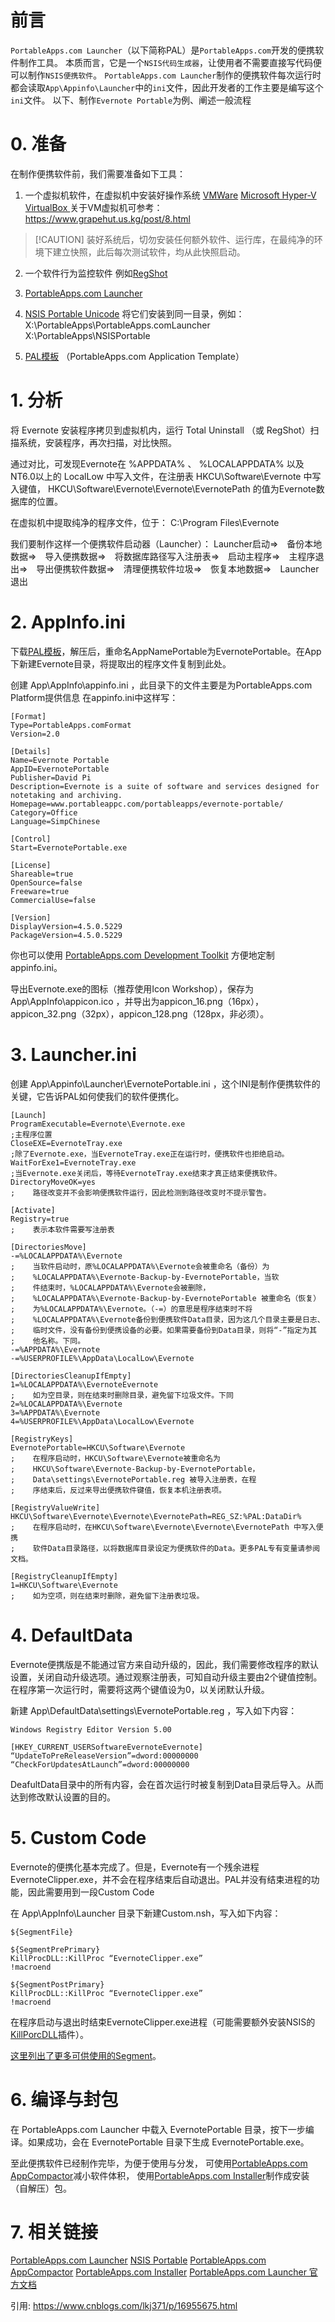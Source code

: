 # 前言
`PortableApps.com Launcher`（以下简称PAL）是`PortableApps.com`开发的便携软件制作工具。
本质而言，它是一个`NSIS代码生成器`，让使用者不需要直接写代码便可以制作`NSIS便携软件`。
`PortableApps.com Launcher`制作的便携软件每次运行时都会读取`App\Appinfo\Launcher`中的`ini`文件，因此开发者的工作主要是编写这个`ini`文件。
以下、制作`Evernote Portable`为例、阐述一般流程

# 0. 准备
在制作便携软件前，我们需要准备如下工具：

1. 一个虚拟机软件，在虚拟机中安装好操作系统
[VMWare](https://www.vmware.com/products/desktop-hypervisor/workstation-and-fusion)
[Microsoft Hyper-V](https://learn.microsoft.com/zh-cn/virtualization)
[VirtualBox ](https://www.virtualbox.org)
关于VM虚拟机可参考：https://www.grapehut.us.kg/post/8.html

>  [!CAUTION]
> 装好系统后，切勿安装任何额外软件、运行库，在最纯净的环境下建立快照，此后每次测试软件，均从此快照启动。

2. 一个软件行为监控软件
例如[RegShot ](http://portableapps.com/apps/utilities/regshot_portable)

3. [PortableApps.com Launcher](http://portableapps.com/apps/development/portableapps.com_launcher) 
4. [NSIS Portable Unicode](http://portableapps.com/apps/development/nsis_portable)
将它们安装到同一目录，例如：
X:\PortableApps\PortableApps.comLauncher
X:\PortableApps\NSISPortable

5. [PAL模板](http://portableapps.com/development) （PortableApps.com Application Template）



# 1. 分析
将 Evernote 安装程序拷贝到虚拟机内，运行 Total Uninstall （或 RegShot）扫描系统，安装程序，再次扫描，对比快照。

通过对比，可发现Evernote在  %APPDATA%  、  %LOCALAPPDATA%  以及NT6.0以上的 LocalLow 中写入文件，在注册表 HKCU\Software\Evernote 中写入键值， HKCU\Software\Evernote\Evernote\EvernotePath 的值为Evernote数据库的位置。

在虚拟机中提取纯净的程序文件，位于： C:\Program Files\Evernote 

我们要制作这样一个便携软件启动器（Launcher）：
Launcher启动⇒　备份本地数据⇒　导入便携数据⇒　将数据库路径写入注册表⇒　启动主程序⇒　主程序退出⇒　导出便携软件数据⇒　清理便携软件垃圾⇒　恢复本地数据⇒　Launcher退出

 
# 2. AppInfo.ini
下载[PAL模板](http://portableapps.com/development)，解压后，重命名AppNamePortable为EvernotePortable。在App下新建Evernote目录，将提取出的程序文件复制到此处。

创建 App\AppInfo\appinfo.ini ，此目录下的文件主要是为PortableApps.com Platform提供信息
在appinfo.ini中这样写：
```
[Format]
Type=PortableApps.comFormat
Version=2.0
 
[Details]
Name=Evernote Portable
AppID=EvernotePortable
Publisher=David Pi
Description=Evernote is a suite of software and services designed for notetaking and archiving.
Homepage=www.portableappc.com/portableapps/evernote-portable/
Category=Office
Language=SimpChinese
 
[Control]
Start=EvernotePortable.exe
 
[License]
Shareable=true
OpenSource=false
Freeware=true
CommercialUse=false
 
[Version]
DisplayVersion=4.5.0.5229
PackageVersion=4.5.0.5229
```
你也可以使用 [PortableApps.com Development Toolkit](http://portableapps.com/node/27502) 方便地定制appinfo.ini。

导出Evernote.exe的图标（推荐使用Icon Workshop），保存为 App\AppInfo\appicon.ico ，并导出为appicon_16.png（16px），appicon_32.png（32px），appicon_128.png（128px，非必须）。

 
# 3. Launcher.ini
创建 App\Appinfo\Launcher\EvernotePortable.ini ，这个INI是制作便携软件的关键，它告诉PAL如何使我们的软件便携化。

``` 
[Launch]
ProgramExecutable=Evernote\Evernote.exe    
;主程序位置
CloseEXE=EvernoteTray.exe    
;除了Evernote.exe，当EvernoteTray.exe正在运行时，便携软件也拒绝启动。
WaitForExe1=EvernoteTray.exe    
;当Evernote.exe关闭后，等待EvernoteTray.exe结束才真正结束便携软件。
DirectoryMoveOK=yes    
;    路径改变并不会影响便携软件运行，因此检测到路径改变时不提示警告。
 
[Activate]
Registry=true
;    表示本软件需要写注册表
 
[DirectoriesMove]
-=%LOCALAPPDATA%\Evernote   
;    当软件启动时，原%LOCALAPPDATA%\Evernote会被重命名（备份）为
;    %LOCALAPPDATA%\Evernote-Backup-by-EvernotePortable，当软
;    件结束时，%LOCALAPPDATA%\Evernote会被删除，
;    %LOCALAPPDATA%\Evernote-Backup-by-EvernotePortable 被重命名（恢复）
;    为%LOCALAPPDATA%\Evernote。（-=）的意思是程序结束时不将
;    %LOCALAPPDATA%\Evernote备份到便携软件Data目录，因为这几个目录主要是日志、
;    临时文件，没有备份到便携设备的必要。如果需要备份到Data目录，则将“-”指定为其
;    他名称。下同。
-=%APPDATA%\Evernote
-=%USERPROFILE%\AppData\LocalLow\Evernote
 
[DirectoriesCleanupIfEmpty]
1=%LOCALAPPDATA%\EvernoteEvernote   
;    如为空目录，则在结束时删除目录，避免留下垃圾文件。下同
2=%LOCALAPPDATA%\Evernote
3=%APPDATA%\Evernote
4=%USERPROFILE%\AppData\LocalLow\Evernote
 
[RegistryKeys]
EvernotePortable=HKCU\Software\Evernote   
;    在程序启动时，HKCU\Software\Evernote被重命名为
;    HKCU\Software\Evernote-Backup-by-EvernotePortable，
;    Data\settings\EvernotePortable.reg 被导入注册表，在程
;    序结束后，反过来导出便携软件键值，恢复本机注册表项。
 
[RegistryValueWrite]
HKCU\Software\Evernote\Evernote\EvernotePath=REG_SZ:%PAL:DataDir%  
;    在程序启动时，在HKCU\Software\Evernote\Evernote\EvernotePath 中写入便携
;    软件Data目录路径，以将数据库目录设定为便携软件的Data。更多PAL专有变量请参阅文档。
 
[RegistryCleanupIfEmpty]
1=HKCU\Software\Evernote   
;    如为空项，则在结束时删除，避免留下注册表垃圾。
```


# 4. DefaultData
Evernote便携版是不能通过官方来自动升级的，因此，我们需要修改程序的默认设置，关闭自动升级选项。通过观察注册表，可知自动升级主要由2个键值控制。在程序第一次运行时，需要将这两个键值设为0，以关闭默认升级。

新建 App\DefaultData\settings\EvernotePortable.reg ，写入如下内容：
```
Windows Registry Editor Version 5.00
 
[HKEY_CURRENT_USERSoftwareEvernoteEvernote]
“UpdateToPreReleaseVersion”=dword:00000000
“CheckForUpdatesAtLaunch”=dword:00000000
```
DeafultData目录中的所有内容，会在首次运行时被复制到Data目录后导入。从而达到修改默认设置的目的。

 
# 5. Custom Code
Evernote的便携化基本完成了。但是，Evernote有一个残余进程EvernoteClipper.exe，并不会在程序结束后自动退出。PAL并没有结束进程的功能，因此需要用到一段Custom Code

在 App\AppInfo\Launcher 目录下新建Custom.nsh，写入如下内容： 
```
${SegmentFile}
 
${SegmentPrePrimary}
KillProcDLL::KillProc “EvernoteClipper.exe”
!macroend
 
${SegmentPostPrimary}
KillProcDLL::KillProc “EvernoteClipper.exe”
!macroend
```
在程序启动与退出时结束EvernoteClipper.exe进程（可能需要额外安装NSIS的[KillPorcDLL](http://nsis.sourceforge.net/KillProcDLL_plug-in)插件）。

[这里列出了更多可供使用的Segment](https://portableapps.chrismorgan.info/launcher/manual/advanced/segments/#segments)。

 
# 6. 编译与封包
在 PortableApps.com Launcher 中载入 EvernotePortable 目录，按下一步编译。如果成功，会在 EvernotePortable 目录下生成 EvernotePortable.exe。

至此便携软件已经制作完毕，为便于使用与分发，
可使用[PortableApps.com AppCompactor](http://portableapps.com/apps/utilities/portableapps.com_appcompactor)减小软件体积，
使用[PortableApps.com Installer](http://portableapps.com/apps/development/portableapps.com_installer)制作成安装（自解压）包。

# 7. 相关链接
[PortableApps.com Launcher](http://portableapps.com/apps/development/portableapps.com_launcher)
[NSIS Portable](http://portableapps.com/apps/development/nsis_portable)
[PortableApps.com AppCompactor](http://portableapps.com/apps/utilities/portableapps.com_appcompactor)
[PortableApps.com Installer](http://portableapps.com/apps/development/portableapps.com_installer)
[PortableApps.com Launcher 官方文档](https://portableapps.chrismorgan.info/launcher/manual/)


引用:
https://www.cnblogs.com/lkj371/p/16955675.html